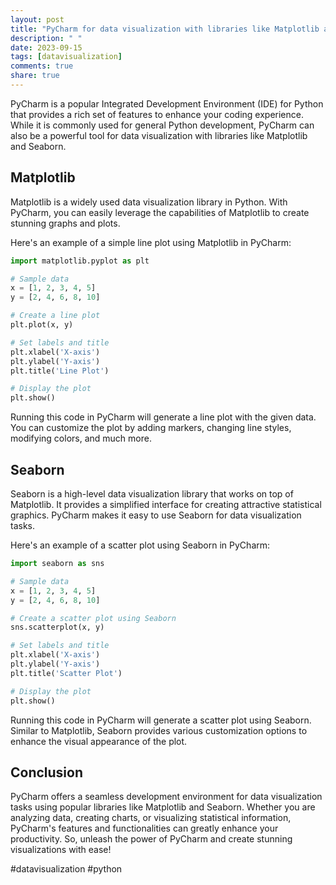 ```yaml
---
layout: post
title: "PyCharm for data visualization with libraries like Matplotlib and Seaborn"
description: " "
date: 2023-09-15
tags: [datavisualization]
comments: true
share: true
---
```


PyCharm is a popular Integrated Development Environment (IDE) for Python that provides a rich set of features to enhance your coding experience. While it is commonly used for general Python development, PyCharm can also be a powerful tool for data visualization with libraries like Matplotlib and Seaborn.

## Matplotlib

Matplotlib is a widely used data visualization library in Python. With PyCharm, you can easily leverage the capabilities of Matplotlib to create stunning graphs and plots.

Here's an example of a simple line plot using Matplotlib in PyCharm:

```python
import matplotlib.pyplot as plt

# Sample data
x = [1, 2, 3, 4, 5]
y = [2, 4, 6, 8, 10]

# Create a line plot
plt.plot(x, y)

# Set labels and title
plt.xlabel('X-axis')
plt.ylabel('Y-axis')
plt.title('Line Plot')

# Display the plot
plt.show()
```

Running this code in PyCharm will generate a line plot with the given data. You can customize the plot by adding markers, changing line styles, modifying colors, and much more.

## Seaborn

Seaborn is a high-level data visualization library that works on top of Matplotlib. It provides a simplified interface for creating attractive statistical graphics. PyCharm makes it easy to use Seaborn for data visualization tasks.

Here's an example of a scatter plot using Seaborn in PyCharm:

```python
import seaborn as sns

# Sample data
x = [1, 2, 3, 4, 5]
y = [2, 4, 6, 8, 10]

# Create a scatter plot using Seaborn
sns.scatterplot(x, y)

# Set labels and title
plt.xlabel('X-axis')
plt.ylabel('Y-axis')
plt.title('Scatter Plot')

# Display the plot
plt.show()
```

Running this code in PyCharm will generate a scatter plot using Seaborn. Similar to Matplotlib, Seaborn provides various customization options to enhance the visual appearance of the plot.

## Conclusion

PyCharm offers a seamless development environment for data visualization tasks using popular libraries like Matplotlib and Seaborn. Whether you are analyzing data, creating charts, or visualizing statistical information, PyCharm's features and functionalities can greatly enhance your productivity. So, unleash the power of PyCharm and create stunning visualizations with ease!

#datavisualization #python